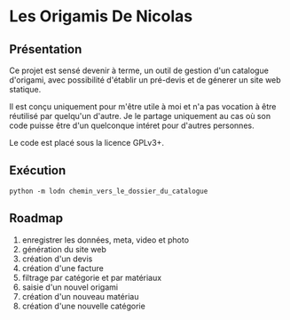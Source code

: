 # Les Origamis De Nicolas

## Présentation

Ce projet est sensé devenir à terme, un outil de gestion d'un catalogue
d'origami, avec possibilité d'établir un pré-devis et de génerer un site web
statique.

Il est conçu uniquement pour m'être utile à moi et n'a pas vocation à être
réutilisé par quelqu'un d'autre.
Je le partage uniquement au cas où son code puisse être d'un quelconque intéret
pour d'autres personnes.

Le code est placé sous la licence GPLv3+.

## Exécution

```
python -m lodn chemin_vers_le_dossier_du_catalogue
```

## Roadmap

1. enregistrer les données, meta, video et photo
2. génération du site web
3. création d'un devis
3. création d'une facture
4. filtrage par catégorie et par matériaux
5. saisie d'un nouvel origami
6. création d'un nouveau matériau
7. création d'une nouvelle catégorie
